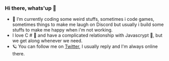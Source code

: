 ### Hi there, whats'up 👋

<!--
**Hashiramaz/Hashiramaz** is a ✨ _special_ ✨ repository because its `README.md` (this file) appears on your GitHub profile.

Here are some ideas to get you started:
-->

- 🔭 I’m currently coding some weird stuffs, sometimes i code games, sometimes things to make me laugh on Discord but usually i build some stuffs to make me happy when i'm not working. 
- I love C # 🧡 and have a complicated relationship with Javascrypt 🤔, but we get along whenever we need.
- 🪐 You can follow me on [Twitter](https://twitter.com/Jappa_), I usually reply and I'm always online there.
<!--
- 🌱 I’m currently learning ...
- 👯 I’m looking to collaborate on ...
- 🤔 I’m looking for help with ...
- 💬 Ask me about ...
- 📫 How to reach me: ...
- 😄 Pronouns: ...
- ⚡ Fun fact: ...
-->
